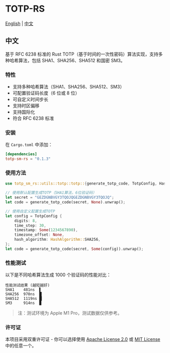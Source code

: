 # TOTP-RS

[English](README_EN.md) | [中文](README.md)

## 中文

基于 RFC 6238 标准的 Rust TOTP（基于时间的一次性密码）算法实现，支持多种哈希算法，包括 SHA1、SHA256、SHA512 和国密 SM3。

### 特性

- 支持多种哈希算法（SHA1、SHA256、SHA512、SM3）
- 可配置验证码长度（6 位或 8 位）
- 可自定义时间步长
- 支持时区偏移
- 支持国际化
- 符合 RFC 6238 标准

### 安装

在 `Cargo.toml` 中添加：

```toml
[dependencies]
totp-sm-rs = "0.1.3"
```

### 使用方法

```rust
use totp_sm_rs::utils::totp::totp::{generate_totp_code, TotpConfig, HashAlgorithm};

// 使用默认配置生成TOTP（SHA1算法，6位验证码）
let secret = "GEZDGNBVGY3TQOJQGEZDGNBVGY3TQOJQ";
let code = generate_totp_code(secret, None).unwrap();

// 使用自定义配置生成TOTP
let config = TotpConfig {
    digits: 8,
    time_step: 30,
    timestamp: Some(1234567890),
    timezone_offset: None,
    hash_algorithm: HashAlgorithm::SHA256,
};
let code = generate_totp_code(secret, Some(config)).unwrap();
```

### 性能测试

以下是不同哈希算法生成 1000 个验证码的性能对比：

```
性能测试结果 (越短越好)
SHA1    481ns  ▌
SHA256  970ns  █
SHA512  1119ns █▏
SM3     914ns  ▉
```

> 注：测试环境为 Apple M1 Pro，测试数据仅供参考。

### 许可证

本项目采用双重许可证 - 你可以选择使用 [Apache License 2.0](LICENSE-APACHE) 或 [MIT License](LICENSE-MIT) 中的任意一个。

